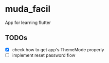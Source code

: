 # muda_facil

App for learning flutter

## TODOs

- [x] check how to get app's ThemeMode properly
- [ ] implement reset password flow
